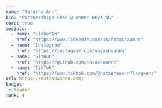 ```yaml
---
name: "Natasha Ann"
bio: "Partnerships Lead @ Women Devs SG"
core: true
socials:
  - name: "LinkedIn"
    href: "https://www.linkedin.com/in/natashaannn"
  - name: "Instagram"
    href: "https://instagram.com/natashaannn"
  - name: "GitHub"
    href: "https://github.com/natashaannn"
  - name: "TikTok"
    href: "https://www.tiktok.com/@natashaannn?lang=en:"
url: https://natashaannn.com/
badges:
 - leader
rank: 4
---
```

